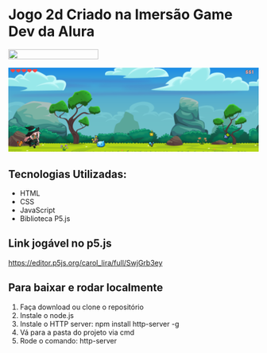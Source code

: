 # Jogo 2d Criado na Imersão Game Dev da Alura

<img style="width: 60%; height: 40%" src=”images/hipstaGame.png”>

![](images/hipstaGame.png)

## Tecnologias Utilizadas:
- HTML
- CSS
- JavaScript
- Biblioteca P5.js

## Link jogável no p5.js
https://editor.p5js.org/carol_lira/full/SwjGrb3ey

## Para baixar e rodar localmente
1. Faça download ou clone o repositório
2. Instale o node.js
3. Instale o HTTP server: npm install http-server -g
4. Vá para a pasta do projeto via cmd
5. Rode o comando: http-server
